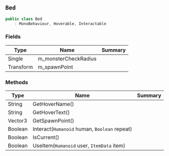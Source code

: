 ## `Bed`

```csharp
public class Bed
    : MonoBehaviour, Hoverable, Interactable

```

### Fields

| Type | Name | Summary | 
| --- | --- | --- | 
| Single | m_monsterCheckRadius |  | 
| Transform | m_spawnPoint |  | 


### Methods

| Type | Name | Summary | 
| --- | --- | --- | 
| String | GetHoverName() |  | 
| String | GetHoverText() |  | 
| Vector3 | GetSpawnPoint() |  | 
| Boolean | Interact(`Humanoid` human, `Boolean` repeat) |  | 
| Boolean | IsCurrent() |  | 
| Boolean | UseItem(`Humanoid` user, `ItemData` item) |  | 


